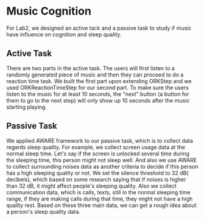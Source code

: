 # Music Cognition
For Lab2, we designed an active tack and a passive task to study if music have influence on cognition and sleep quality. 

## Active Task
There are two parts in the active task. The users will first listen to a randomly generated piece of music and then they can proceed to do a reaction time task. We built the first part upon extending ORKStep and we used ORKReactionTimeStep for our second part. To make sure the users listen to the music for at least 10 seconds, the "next" button (a button for them to go to the next step) will only show up 10 seconds after the music starting playing. 

## Passive Task
We applied AWARE framework to our passive task, which is to collect data regards sleep quality. 
For example, we collect screen usage data at the normal sleep time. Let's say if the screen is unlocked several time during the sleeping time, this person might not sleep well. 
And also we use AWARE to collect surrounding noises data as another criteria to decide if this person has a high sleeping quality or not. We set the silence threshold to 32 dB( decibels), which based on some research saying that if noises is higher than 32 dB, it might affect people's sleeping quality. 
Also we collect communication data, which is calls, texts, still in the normal sleeping time range, if they are making calls during that time, they might not have a high quality rest.
Based on these three main data, we can get a rough idea about a person's sleep quality data.

